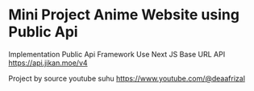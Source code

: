 # Mini Project Anime Website using Public Api 
Implementation Public Api 
Framework Use Next JS
Base URL API https://api.jikan.moe/v4

Project by source youtube suhu https://www.youtube.com/@deaafrizal
